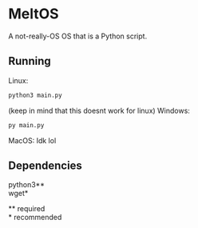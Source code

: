 # MeltOS
A not-really-OS OS that is a Python script.

## Running
Linux:
```sh
python3 main.py
```
(keep in mind that this doesnt work for linux)
Windows:  
```sh
py main.py
```
MacOS:
Idk lol

## Dependencies
python3\*\*  
wget\*  
  
\*\* required  
\* recommended
